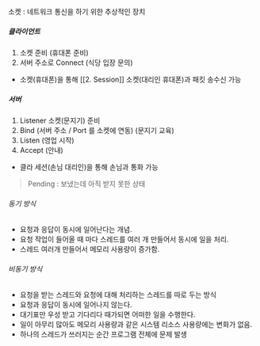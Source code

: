 소켓 : 네트워크 통신을 하기 위한 추상적인 장치
##### 클라이언트
1. 소켓 준비 (휴대폰 준비)
2. 서버 주소로 Connect (식당 입장 문의)
- 소켓(휴대폰)을 통해 [[2. Session]] 소켓(대리인 휴대폰)과 패킷 송수신 가능
##### 서버
1. Listener 소켓(문지기) 준비
2. Bind (서버 주소 / Port 를 소켓에 연동) (문지기 교육)
3. Listen (영업 시작)
4. Accept (안내)
- 클라 세션(손님 대리인)을 통해 손님과 통화 가능


> Pending : 보냈는데 아직 받지 못한 상태
###### 동기 방식
- 요청과 응답이 동시에 일어난다는 개념.
- 요청 작업이 들어올 때 마다 스레드를 여러 개 만들어서 동시에 일을 처리.
- 스레드 여러개 만들어서 메모리 사용량이 증가함.
###### 비동기 방식
- 요청을 받는 스레드와 요청에 대해 처리하는 스레드를 따로 두는 방식
- 요청과 응답이 동시에 일어나지 않는다.
- 대기표만 우성 받고 기다리다 때가되면 어떠한 일을 수행한다.
- 일이 아무리 많아도 메모리 사용량과 같은 시스템 리소스 사용량에는 변화가 없음.
- 하나의 스레드가 쓰러지는 순간 프로그램 전체에 문제 발생